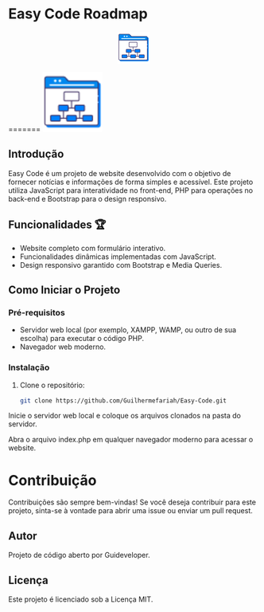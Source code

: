 # Easy Code Roadmap

<p align="center">
  <img src="image/easy.png" alt="Easy Code Logo">
</p>
=======
<img src="/image/easy.png" alt="Easy Code Logo"  width="120px" height="120px">



## Introdução
Easy Code é um projeto de website desenvolvido com o objetivo de fornecer notícias e informações de forma simples e acessível. Este projeto utiliza JavaScript para interatividade no front-end, PHP para operações no back-end e Bootstrap para o design responsivo.

## Funcionalidades 🏆

- Website completo com formulário interativo.
- Funcionalidades dinâmicas implementadas com JavaScript.
- Design responsivo garantido com Bootstrap e Media Queries.

## Como Iniciar o Projeto

### Pré-requisitos
- Servidor web local (por exemplo, XAMPP, WAMP, ou outro de sua escolha) para executar o código PHP.
- Navegador web moderno.

### Instalação
1. Clone o repositório:
   ```sh
   git clone https://github.com/Guilhermefariah/Easy-Code.git
   ``` 

Inicie o servidor web local e coloque os arquivos clonados na pasta do servidor.

Abra o arquivo index.php em qualquer navegador moderno para acessar o website.


# Contribuição
Contribuições são sempre bem-vindas! Se você deseja contribuir para este projeto, sinta-se à vontade para abrir uma issue ou enviar um pull request.

## Autor
Projeto de código aberto por Guideveloper.

## Licença
Este projeto é licenciado sob a Licença MIT.





